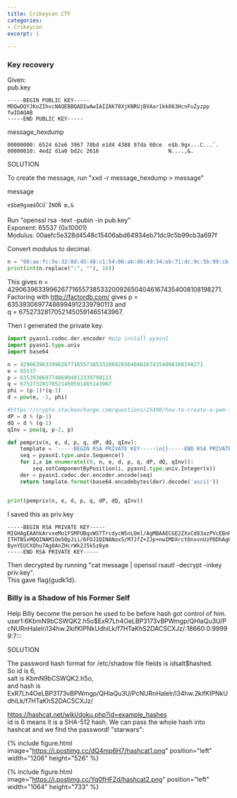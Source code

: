 ```yaml
---
title: Crikeycon CTF
categories:
- Crikeycon
excerpt: |
  
---
```



### Key recovery
Given: <br>
pub.key 
```
-----BEGIN PUBLIC KEY-----
MDQwDQYJKoZIhvcNAQEBBQADIwAwIAIZAK78XjKNRUjBVAar1kk063HcnFuZyzpp
fwIDAQAB
-----END PUBLIC KEY-----
```

message_hexdump
```
00000000: 6524 62e6 3967 78bd e1d4 4388 97da 60ce  e$b.9gx...C...`.
00000010: 4ed2 d1a0 bd2c 2616                      N....,&.
```

SOLUTION

To create the message, run "xxd -r message_hexdump > message"

message
```
e$bæ9gxœáÔCÚ`ÎNÒÑ œ,&
```


Run "openssl rsa -text -pubin -in pub.key" <br>
Exponent: 65537 (0x10001) <br>
Modulus: 00aefc5e328d4548c15406abd64934eb71dc9c5b99cb3a697f <br>

Convert modulus to decimal:
```python
n = "00:ae:fc:5e:32:8d:45:48:c1:54:06:ab:d6:49:34:eb:71:dc:9c:5b:99:cb:3a:69:7f"
print(int(n.replace(":", ""), 16))
```
This gives n = 4290639633996267716557385332009265040461674354008108198271. <br>
Factoring with http://factordb.com/ gives p = 63539306977486994912339790113 and <br>
q = 67527328170521450591465143967. <br>

Then I generated the private key. 
```python
import pyasn1.codec.der.encoder #pip install pyasn1
import pyasn1.type.univ
import base64

n = 4290639633996267716557385332009265040461674354008108198271
e = 65537
p = 63539306977486994912339790113
q = 67527328170521450591465143967
phi = (p-1)*(q-1)
d = pow(e, -1, phi)

#https://crypto.stackexchange.com/questions/25498/how-to-create-a-pem-file-for-storing-an-rsa-key/25499#25499
dP = d % (p-1)
dQ = d % (q-1)
qInv = pow(q, p-2, p)

def pempriv(n, e, d, p, q, dP, dQ, qInv):
    template = '-----BEGIN RSA PRIVATE KEY-----\n{}-----END RSA PRIVATE KEY-----\n'
    seq = pyasn1.type.univ.Sequence()
    for i,x in enumerate((0, n, e, d, p, q, dP, dQ, qInv)):
        seq.setComponentByPosition(i, pyasn1.type.univ.Integer(x))
    der = pyasn1.codec.der.encoder.encode(seq)
    return template.format(base64.encodebytes(der).decode('ascii'))


print(pempriv(n, e, d, p, q, dP, dQ, qInv))
```

I saved this as priv.key
```
-----BEGIN RSA PRIVATE KEY-----
MIGHAgEAAhkArvxeMo1FSMFUBqvWSTTrcdycW5nLOml/AgMBAAECGE2ZXxCd83azPVcEBnR7xuCr
ITHTBSxMQQINAM1Oe50pJii/6FOJIQINANoxS/M7JfZ+ZJp+nwIMDXrctOnxvnUzPODhAg0AmlRy
BynYEUCXQhu7Ag0AnZHcrWk2J5k5z8ym
-----END RSA PRIVATE KEY-----
```
Then decrypted by running "cat message | openssl rsautl -decrypt -inkey priv.key". <br>
This gave flag{gudk1d}.

### Billy is a Shadow of his Former Self

Help Billy become the person he used to be before hash got control of him.
user1:$6$KbmN9bCSWQK2.h5o$ExR7Lh4OeLBP3173vBPWmgp/QHlaQu3U/PcNURnHalelr/l34hw.2kifKIPNkUdhiLk/f7HTaKhS2DACSCXJz/:18660:0:99999:7:::

SOLUTION

The password hash format for /etc/shadow file fields is $id$salt$hashed. <br>
So id is 6, <br>
salt is KbmN9bCSWQK2.h5o, <br>
and hash is ExR7Lh4OeLBP3173vBPWmgp/QHlaQu3U/PcNURnHalelr/l34hw.2kifKIPNkUdhiLk/f7HTaKhS2DACSCXJz/

https://hashcat.net/wiki/doku.php?id=example_hashes <br>
id is 6 means it is a SHA-512 hash. We can pass the whole hash into hashcat and we find the password! "starwars":

{% include figure.html image="https://i.postimg.cc/dQ4mp6H7/hashcat1.png" position="left" width="1206" height="526" %}

{% include figure.html image="https://i.postimg.cc/Yq0fHFZd/hashcat2.png" position="left" width="1064" height="733" %}


